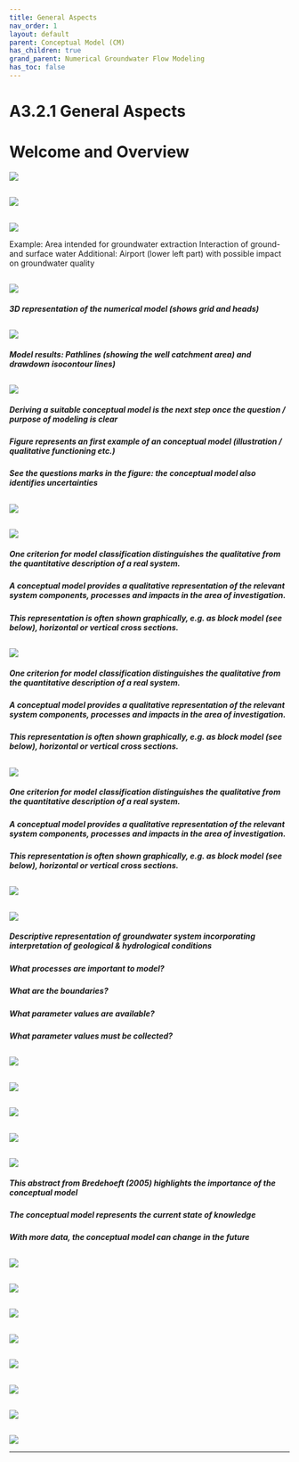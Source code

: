 ```yaml
---
title: General Aspects
nav_order: 1
layout: default
parent: Conceptual Model (CM)
has_children: true
grand_parent: Numerical Groundwater Flow Modeling
has_toc: false
---
```


<script
  src="https://cdn.mathjax.org/mathjax/latest/MathJax.js?config=TeX-AMS-MML_HTMLorMML"
  type="text/javascript">
</script>
# A3.2.1 General Aspects



# Welcome and Overview



![](./../assets/images/slides/A_3_2_1/Slide1.JPG)

## 

![](./../assets/images/slides/A_3_2_1/Slide2.JPG)





## 

![](./../assets/images/slides/A_3_2_1/Slide3.JPG)

Example: Area intended for groundwater extraction
Interaction of ground- and surface water
Additional: Airport (lower left part) with possible impact on groundwater quality

## 

![](./../assets/images/slides/A_3_2_1/Slide4.JPG)

##### 3D representation of the numerical model (shows grid and heads)

## 

![](./../assets/images/slides/A_3_2_1/Slide5.JPG)

##### Model results: Pathlines (showing the well catchment area) and drawdown isocontour lines)

## 

![](./../assets/images/slides/A_3_2_1/Slide6.JPG)

##### Deriving a suitable conceptual model is the next step once the question / purpose of modeling is clear

##### Figure represents an first example of an conceptual model (illustration / qualitative functioning etc.)

##### See the questions marks in the figure: the conceptual model also identifies uncertainties

## 

![](./../assets/images/slides/A_3_2_1/Slide7.JPG)



## 

![](./../assets/images/slides/A_3_2_1/Slide8.JPG)

##### One criterion for model classification distinguishes the qualitative from the quantitative description of a real system.

##### A conceptual model provides a qualitative representation of the relevant system components, processes and impacts in the area of investigation.

##### This representation is often shown graphically, e.g. as block model (see below), horizontal or vertical cross sections.

## 

![](./../assets/images/slides/A_3_2_1/Slide9.JPG)

##### One criterion for model classification distinguishes the qualitative from the quantitative description of a real system.

##### A conceptual model provides a qualitative representation of the relevant system components, processes and impacts in the area of investigation.

##### This representation is often shown graphically, e.g. as block model (see below), horizontal or vertical cross sections.

## 

![](./../assets/images/slides/A_3_2_1/Slide10.JPG)

##### One criterion for model classification distinguishes the qualitative from the quantitative description of a real system.

##### A conceptual model provides a qualitative representation of the relevant system components, processes and impacts in the area of investigation.

##### This representation is often shown graphically, e.g. as block model (see below), horizontal or vertical cross sections.

## 

![](./../assets/images/slides/A_3_2_1/Slide11.JPG)



## 

![](./../assets/images/slides/A_3_2_1/Slide12.JPG)

##### Descriptive representation of groundwater system incorporating interpretation of geological & hydrological conditions

##### What processes are important to model?

##### What are the boundaries?

##### What parameter values are available?

##### What parameter values must be collected?

## 

![](./../assets/images/slides/A_3_2_1/Slide13.JPG)



## 

![](./../assets/images/slides/A_3_2_1/Slide14.JPG)



## 

![](./../assets/images/slides/A_3_2_1/Slide15.JPG)



## 

![](./../assets/images/slides/A_3_2_1/Slide16.JPG)



## 

![](./../assets/images/slides/A_3_2_1/Slide17.JPG)

##### This abstract from Bredehoeft (2005) highlights the importance of the conceptual model

##### The conceptual model represents the current state of knowledge

##### With more data, the conceptual model can change in the future

## 

![](./../assets/images/slides/A_3_2_1/Slide18.JPG)



## 

![](./../assets/images/slides/A_3_2_1/Slide19.JPG)



## 

![](./../assets/images/slides/A_3_2_1/Slide20.JPG)



## 

![](./../assets/images/slides/A_3_2_1/Slide21.JPG)



## 

![](./../assets/images/slides/A_3_2_1/Slide22.JPG)



## 

![](./../assets/images/slides/A_3_2_1/Slide23.JPG)



## 

![](./../assets/images/slides/A_3_2_1/Slide24.JPG)



## 

![](./../assets/images/slides/A_3_2_1/Slide25.JPG)



---







